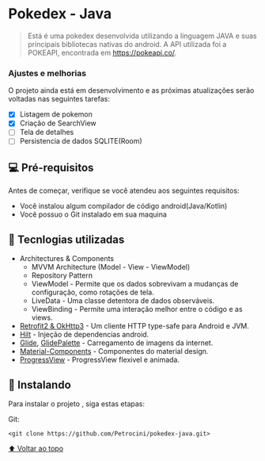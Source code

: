 # Pokedex - Java

> Está é uma pokedex desenvolvida utilizando a linguagem JAVA e suas principais bibliotecas nativas do android.
> A API utilizada foi a POKEAPI, encontrada em https://pokeapi.co/.

### Ajustes e melhorias

O projeto ainda está em desenvolvimento e as próximas atualizações serão voltadas nas seguintes tarefas:

- [x] Listagem de pokemon
- [x] Criação de SearchView
- [ ] Tela de detalhes
- [ ] Persistencia de dados SQLITE(Room)

## 💻 Pré-requisitos

Antes de começar, verifique se você atendeu aos seguintes requisitos:
<!---Estes são apenas requisitos de exemplo. Adicionar, duplicar ou remover conforme necessário--->
* Você instalou algum compilador de código android(Java/Kotlin)
* Você possuo o Git instalado em sua maquina

## 💭 Tecnlogias utilizadas
- Architectures & Components
  - MVVM Architecture (Model - View - ViewModel)
  - Repository Pattern
  - ViewModel - Permite que os dados sobrevivam a mudanças de configuração, como rotações de tela.
  - LiveData - Uma classe detentora de dados observáveis.
  - ViewBinding - Permite uma interação melhor entre o código e as views.
- [Retrofit2 & OkHttp3](https://github.com/square/retrofit) - Um cliente HTTP type-safe para Android e JVM.
- [Hilt](https://developer.android.com/training/dependency-injection/hilt-android?hl=pt-br) - Injeção de dependencias android.
- [Glide](https://github.com/bumptech/glide), [GlidePalette](https://github.com/florent37/GlidePalette) - Carregamento de imagens da internet.
- [Material-Components](https://github.com/material-components/material-components-android) - Componentes do material design.
- [ProgressView](https://github.com/skydoves/progressview) - ProgressView flexivel e animada.

## 🚀 Instalando <Pokedex>

Para instalar o projeto <Pokedex>, siga estas etapas:

Git: 
```
<git clone https://github.com/Petrocini/pokedex-java.git>
```

[⬆ Voltar ao topo](#pokedex-java)<br>
